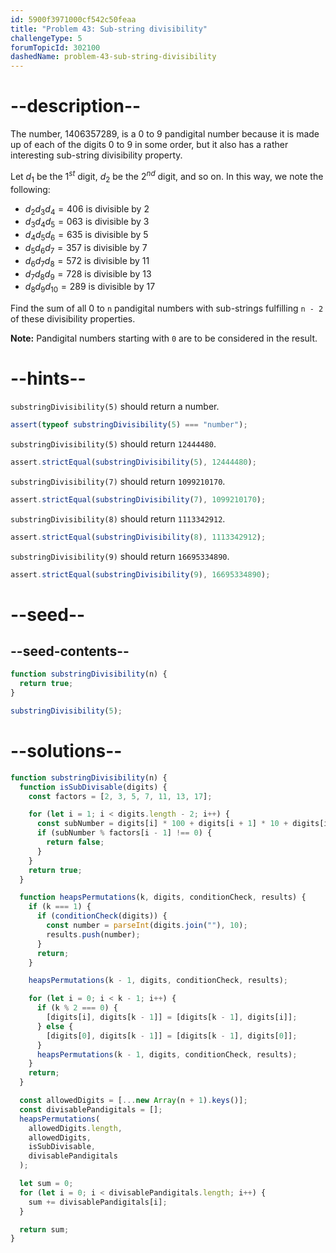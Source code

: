 ```yaml
---
id: 5900f3971000cf542c50feaa
title: "Problem 43: Sub-string divisibility"
challengeType: 5
forumTopicId: 302100
dashedName: problem-43-sub-string-divisibility
---
```


# --description--

The number, 1406357289, is a 0 to 9 pandigital number because it is made up of each of the digits 0 to 9 in some order, but it also has a rather interesting sub-string divisibility property.

Let $d_1$ be the $1^{st}$ digit, $d_2$ be the $2^{nd}$ digit, and so on. In this way, we note the following:

- ${d_2}{d_3}{d_4} = 406$ is divisible by 2
- ${d_3}{d_4}{d_5} = 063$ is divisible by 3
- ${d_4}{d_5}{d_6} = 635$ is divisible by 5
- ${d_5}{d_6}{d_7} = 357$ is divisible by 7
- ${d_6}{d_7}{d_8} = 572$ is divisible by 11
- ${d_7}{d_8}{d_9} = 728$ is divisible by 13
- ${d_8}{d_9}{d_{10}} = 289$ is divisible by 17

Find the sum of all 0 to `n` pandigital numbers with sub-strings fulfilling `n - 2` of these divisibility properties.

**Note:** Pandigital numbers starting with `0` are to be considered in the result.

# --hints--

`substringDivisibility(5)` should return a number.

```js
assert(typeof substringDivisibility(5) === "number");
```

`substringDivisibility(5)` should return `12444480`.

```js
assert.strictEqual(substringDivisibility(5), 12444480);
```

`substringDivisibility(7)` should return `1099210170`.

```js
assert.strictEqual(substringDivisibility(7), 1099210170);
```

`substringDivisibility(8)` should return `1113342912`.

```js
assert.strictEqual(substringDivisibility(8), 1113342912);
```

`substringDivisibility(9)` should return `16695334890`.

```js
assert.strictEqual(substringDivisibility(9), 16695334890);
```

# --seed--

## --seed-contents--

```js
function substringDivisibility(n) {
  return true;
}

substringDivisibility(5);
```

# --solutions--

```js
function substringDivisibility(n) {
  function isSubDivisable(digits) {
    const factors = [2, 3, 5, 7, 11, 13, 17];

    for (let i = 1; i < digits.length - 2; i++) {
      const subNumber = digits[i] * 100 + digits[i + 1] * 10 + digits[i + 2];
      if (subNumber % factors[i - 1] !== 0) {
        return false;
      }
    }
    return true;
  }

  function heapsPermutations(k, digits, conditionCheck, results) {
    if (k === 1) {
      if (conditionCheck(digits)) {
        const number = parseInt(digits.join(""), 10);
        results.push(number);
      }
      return;
    }

    heapsPermutations(k - 1, digits, conditionCheck, results);

    for (let i = 0; i < k - 1; i++) {
      if (k % 2 === 0) {
        [digits[i], digits[k - 1]] = [digits[k - 1], digits[i]];
      } else {
        [digits[0], digits[k - 1]] = [digits[k - 1], digits[0]];
      }
      heapsPermutations(k - 1, digits, conditionCheck, results);
    }
    return;
  }

  const allowedDigits = [...new Array(n + 1).keys()];
  const divisablePandigitals = [];
  heapsPermutations(
    allowedDigits.length,
    allowedDigits,
    isSubDivisable,
    divisablePandigitals
  );

  let sum = 0;
  for (let i = 0; i < divisablePandigitals.length; i++) {
    sum += divisablePandigitals[i];
  }

  return sum;
}
```
